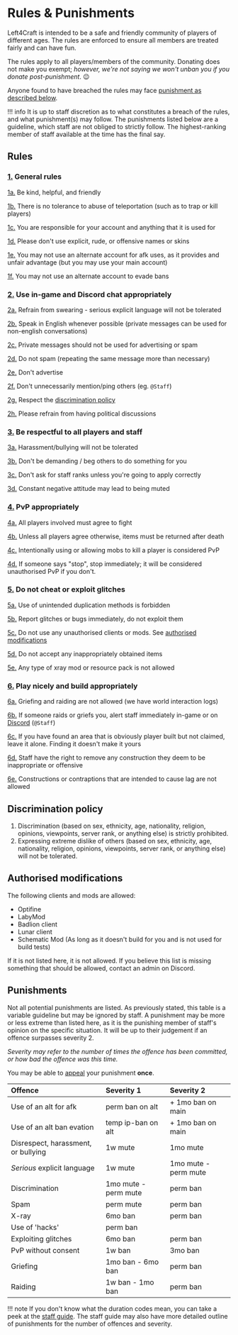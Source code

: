 # Rules & Punishments

Left4Craft is intended to be a safe and friendly community of players of different ages. The rules are enforced to ensure all members are treated fairly and can have fun.

The rules apply to all players/members of the community. Donating does not make you exempt; *however, we're not saying we won't unban you if you donate post-punishment*. :wink:

Anyone found to have breached the rules may face [punishment as described below](#punishments).

!!! info
	It is up to staff discretion as to what constitutes a breach of the rules, and what punishment(s) may follow. The punishments listed below are a guideline, which staff are not obliged to strictly follow. The highest-ranking member of staff available at the time has the final say.

## Rules

<!-- markdownlint is gonna get mad about all of this HTML :P -->
<h3 id="1"><a href="#1">1.</a> General rules</h3>

<span id="1a"><a href="#1a">1a.</a> Be kind, helpful, and friendly</span>

<span id="1b"><a href="#1b">1b.</a> There is no tolerance to abuse of teleportation (such as to trap or kill players)</span>

<span id="1c"><a href="#1c">1c.</a> You are responsible for your account and anything that it is used for</span>

<span id="1d"><a href="#1d">1d.</a> Please don't use explicit, rude, or offensive names or skins</span>

<span id="1e"><a href="#1e">1e.</a> You may not use an alternate account for afk uses, as it provides and unfair advantage (but you may use your main account)</span>

<span id="1f"><a href="#1f">1f.</a> You may not use an alternate account to evade bans</span>

<h3 id="2"><a href="#2">2.</a> Use in-game and Discord chat appropriately</h3>

<span id="2a"><a href="#2a">2a.</a> Refrain from swearing - serious explicit language will not be tolerated</span>

<span id="2b"><a href="#2b">2b.</a> Speak in English whenever possible (private messages can be used for non-english conversations)</span>

<span id="2c"><a href="#2c">2c.</a> Private messages should not be used for advertising or spam</span>

<span id="2d"><a href="#2d">2d.</a> Do not spam (repeating the same message more than necessary)</span>

<span id="2e"><a href="#2e">2e.</a> Don't advertise</span>

<span id="2f"><a href="#2f">2f.</a> Don't unnecessarily mention/ping others (eg. `@Staff`)</span>

<span id="2g"><a href="#2g">2g.</a> Respect the [discrimination policy](#discrimination-policy)</span>

<span id="2h"><a href="#2h">2h.</a> Please refrain from having political discussions</span>


<h3 id="3"><a href="#3">3.</a> Be respectful to all players and staff</h3>

<span id="3a"><a href="#3a">3a.</a> Harassment/bullying will not be tolerated</span>

<span id="3b"><a href="#3b">3b.</a> Don't be demanding / beg others to do something for you</span>

<span id="3c"><a href="#3c">3c.</a> Don't ask for staff ranks unless you're going to apply correctly</span>

<span id="3d"><a href="#3d">3d.</a> Constant negative attitude may lead to being muted</span>


<h3 id="4"><a href="#4">4.</a> PvP appropriately</h3>

<span id="4a"><a href="#4a">4a.</a> All players involved must agree to fight</span>

<span id="4b"><a href="#4b">4b.</a> Unless all players agree otherwise, items must be returned after death</span>

<span id="4c"><a href="#4c">4c.</a> Intentionally using or allowing mobs to kill a player is considered PvP</span>

<span id="4d"><a href="#4d">4d.</a> If someone says "stop", stop immediately; it will be considered unauthorised PvP if you don't.</span>


<h3 id="5"><a href="#5">5.</a> Do not cheat or exploit glitches</h3>

<span id="5a"><a href="#5a">5a.</a> Use of unintended duplication methods is forbidden</span>

<span id="5b"><a href="#b">5b.</a> Report glitches or bugs immediately,  do not exploit them</span>

<span id="5c"><a href="#5c">5c.</a> Do not use any unauthorised clients or mods. See [authorised modifications](#authorised-modifications)</span>

<span id="5d"><a href="#5d">5d.</a> Do not accept any inappropriately obtained items</span>

<span id="5e"><a href="#5e">5e.</a> Any type of xray mod or resource pack is not allowed</span>


<h3 id="6"><a href="#6">6.</a> Play nicely and build appropriately</h3>

<span id="6a"><a href="#6a">6a.</a> Griefing and raiding are not allowed (we have world interaction logs)</span>

<span id="6b"><a href="#6b">6b.</a> If someone raids or griefs you, alert staff immediately in-game or on [Discord](https://discord.left4craft.org) (`@Staff`)</span>

<span id="6c"><a href="#6c">6c.</a> If you have found an area that is obviously player built but not claimed, leave it alone. Finding it doesn't make it yours</span>

<span id="6d"><a href="#6d">6d.</a> Staff have the right to remove any construction they deem to be inappropriate or offensive</span>

<span id="6e"><a href="#6e">6e.</a> Constructions or contraptions that are intended to cause lag are not allowed</span>

## Discrimination policy

1. Discrimination (based on sex, ethnicity, age, nationality, religion, opinions, viewpoints, server rank, or anything else) is strictly prohibited.
2. Expressing extreme dislike of others (based on sex, ethnicity, age, nationality, religion, opinions, viewpoints, server rank, or anything else) will not be tolerated.

## Authorised modifications

The following clients and mods are allowed:

- Optifine
- LabyMod
- Badlion client
- Lunar client
- Schematic Mod (As long as it doesn't build for you and is not used for build tests)

If it is not listed here, it is not allowed. If you believe this list is missing something that should be allowed, contact an admin on Discord.

## Punishments

Not all potential punishments are listed. As previously stated, this table is a variable guideline but may be ignored by staff. A punishment may be more or less extreme than listed here, as it is the punishing member of staff's opinion on the specific situation. It will be up to their judgement if an offence surpasses severity 2.

*Severity may refer to the number of times the offence has been committed, or how bad the offence was this time.*

You may be able to [appeal](https://left4.cf/appeal) your punishment **once**.

| Offence                                 | Severity 1                      | Severity 2                      |
|:----------------------------------------|:--------------------------------|:--------------------------------|
| Use of an alt for afk                   | perm ban on alt                 | + 1mo ban on main               |
| Use of an alt ban evation               | temp ip-ban on alt              | + 1mo ban on main               |
| Disrespect, harassment, or bullying     | 1w mute                         | 1mo mute                        |
| *Serious* explicit language             | 1w mute                         | 1mo mute - perm mute
| Discrimination                          | 1mo mute - perm mute            | perm ban                        |
| Spam                                    | perm mute                       | perm ban                        |
| X-ray                                   | 6mo ban                         | perm ban                        |
| Use of 'hacks'                          | perm ban                        |                                 |
| Exploiting glitches                     | 6mo ban                         | perm ban                        |  
| PvP without consent                     | 1w ban                          | 3mo ban                         |
| Griefing                                | 1mo ban - 6mo ban               | perm ban                        |
| Raiding                                 | 1w ban - 1mo ban                | perm ban                        |

!!! note
	If you don't know what the duration codes mean, you can take a peek at the [staff guide](/staff-guide). The staff guide may also have more detailed outline of punishments for the number of offences and severity.

